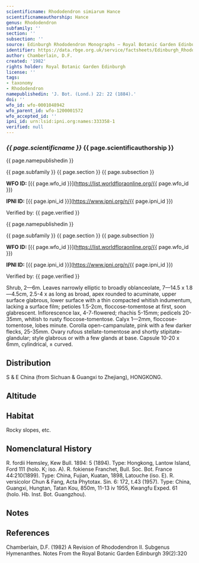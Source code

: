 ```yaml
---
scientificname: Rhododendron simiarum Hance
scientificnameauthorship: Hance
genus: Rhododendron
subfamily: ''
section: ''
subsection: ''
source: Edinburgh Rhododendron Monographs – Royal Botanic Garden Edinburgh
identifier: https://data.rbge.org.uk/service/factsheets/Edinburgh_Rhododendron_Monographs.xhtml
author: Chamberlain, D.F.
created: '1982'
rights holder: Royal Botanic Garden Edinburgh
license: ''
tags:
- taxonomy
- Rhododendron
namepublishedin: 'J. Bot. (Lond.) 22: 22 (1884).'
doi: ''
wfo_id: wfo-0001048942
wfo_parent_id: wfo-1200001572
wfo_accepted_id: ''
ipni_id: urn:lsid:ipni.org:names:333358-1
verified: null
---
```

### _{{ page.scientificname }}_ {{ page.scientificauthorship }}
 {{ page.namepublishedin }}

{{ page.subfamily }} {{ page.section }} {{ page.subsection }}

**WFO ID:** [{{ page.wfo_id }}](https://list.worldfloraonline.org/{{ page.wfo_id }})

**IPNI ID:** [{{ page.ipni_id }}](https://www.ipni.org/n/{{ page.ipni_id }})

Verified by: {{ page.verified }}

 {{ page.namepublishedin }}

{{ page.subfamily }} {{ page.section }} {{ page.subsection }}

**WFO ID:** [{{ page.wfo_id }}](https://list.worldfloraonline.org/{{ page.wfo_id }})

**IPNI ID:** [{{ page.ipni_id }}](https://www.ipni.org/n/{{ page.ipni_id }})

Verified by: {{ page.verified }}



Shrub, 2—6m. Leaves narrowly elliptic to broadly oblanceolate, 7—14.5 x 1.8—4.5cm, 2.5-4 x as long as broad, apex rounded to acuminate, upper surface glabrous, lower surface with a thin compacted whitish indumentum, lacking a surface film; petioles 1.5-2cm, floccose-tomentose at first, soon glabrescent. Inflorescence lax, 4-7-flowered; rhachis 5-15mm; pedicels 20-35mm, whitish to rusty floccose-tomentose. Calyx 1—2mm, floccose-tomentose, lobes minute. Corolla open-campanulate, pink with a few darker flecks, 25-35mm. Ovary rufous stellate-tomentose and shortly stipitate-glandular; style glabrous or with a few glands at base. Capsule 10-20 x 6mm, cylindrical, ± curved.

## Distribution
S & E China (from Sichuan & Guangxi to Zhejiang), HONGKONG.

## Altitude


## Habitat
Rocky slopes, etc.

## Nomenclatural History
R. fordii Hemsley, Kew Bull. 1894: 5 (1894). Type: Hongkong, Lantow Island, Ford 111 (holo. K; iso. A). R. fokiense Franchet, Bull. Soc. Bot. France 44:210(1899). Type: China, Fujian, Kuatan, 1898, Latouche (iso. E). R. versicolor Chun & Fang, Acta Phytotax. Sin. 6: 172, t.43 (1957). Type: China, Guangxi, Hungtan, Tatan Kou, 850m, 11-13 iv 1955, Kwangfu Exped. 61 (holo. Hb. Inst. Bot. Guangzhou).
                       
## Notes


## References

Chamberlain, D.F. (1982) A Revision of Rhododendron II. Subgenus Hymenanthes. Notes From the Royal Botanic Garden Edinburgh 39(2):320

